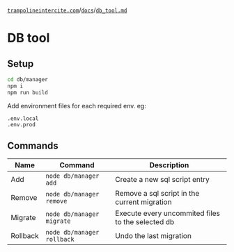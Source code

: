 [`trampolineintercite.com`](../../README.md)/[`docs`](./docs.md)/[`db_tool.md`](./db_tool.md)

# DB tool

## Setup

```bash
cd db/manager
npm i
npm run build
```

Add environment files for each required env. eg:

```
.env.local
.env.prod
```

## Commands

| Name     | Command                    | Description                                       |
| -------- | -------------------------- | ------------------------------------------------- |
| Add      | `node db/manager add`      | Create a new sql script entry                     |
| Remove   | `node db/manager remove`   | Remove a sql script in the current migration      |
| Migrate  | `node db/manager migrate`  | Execute every uncommited files to the selected db |
| Rollback | `node db/manager rollback` | Undo the last migration                           |
